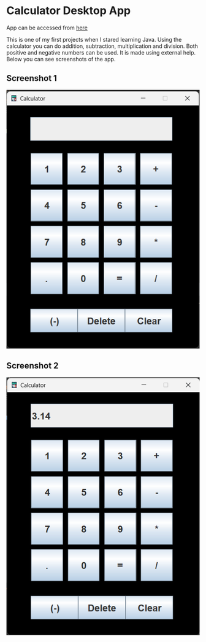 # Calculator Desktop App

App can be accessed from [here](https://github.com/DenisBuserski/calculator-desktop-app/blob/main/Calculator.jar?raw=true)

This is one of my first projects when I stared learning Java. Using the calculator you can do addition, subtraction, multiplication and division. Both positive and negative numbers can be used. It is made using external help. Below you can see screenshots of the app.


## Screenshot 1
![Screenshot 1](picture-1.png)

## Screenshot 2
![Screenshot 2](picture-2.png)
